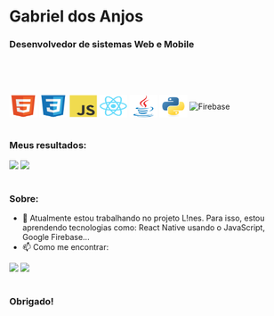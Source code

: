 # Gabriel dos Anjos
### Desenvolvedor de sistemas Web e Mobile

<br><br>

<div style="display: inline_block"><br>
  <img align="center" alt="HTML" height="40" width="50" src="https://raw.githubusercontent.com/devicons/devicon/master/icons/html5/html5-original.svg">
  <img align="center" alt="CSS" height="40" width="50" src="https://raw.githubusercontent.com/devicons/devicon/master/icons/css3/css3-original.svg">
  <img align="center" alt="Js" height="40" width="50" src="https://raw.githubusercontent.com/devicons/devicon/master/icons/javascript/javascript-original.svg">
  <img align="center" alt="React-Native" height="40" width="50" src="https://raw.githubusercontent.com/devicons/devicon/master/icons/react/react-original.svg">
  <img align="center" alt="Java" height="40" width="50" src="https://raw.githubusercontent.com/devicons/devicon/master/icons/java/java-original.svg">
  <img align="center" alt="Python" height="40" width="50" src="https://raw.githubusercontent.com/devicons/devicon/master/icons/python/python-original.svg">
  <img align="center" alt="Firebase" height="40" width="50" src="https://cdn.jsdelivr.net/gh/devicons/devicon@latest/icons/firebase/firebase-original.svg" />       
</div>

<br>
  
### Meus resultados:

<div>
   <a href="https://beacons.ai/anjosgabriel"></a>
   <img height="180em" src="https://github-readme-stats.vercel.app/api?username=anjosgabriel&show_icons=true&theme=merko&include_all_commits=true&count_private=true"/>
    <img height="180em" src="https://github-readme-stats.vercel.app/api/top-langs/?username=anjosgabriel&layout=donut&langs_count=16&theme=merko"/>
</div>

<br>

### Sobre:

- 🔭 Atualmente estou trabalhando no projeto L!nes. Para isso, estou aprendendo tecnologias como: React Native usando o JavaScript, Google Firebase...
- 📫 Como me encontrar:
  <br>
  
<div> 
 <a href="https://www.linkedin.com/in/anjosgabriel/" target="_blank"><img src="https://img.shields.io/badge/-LinkedIn-%230077B5?style=for-the-badge&logo=linkedin&logoColor=white" target="_blank"></a>
 <a href = "mailto:anjosgabriel86@gmail.com"><img src="https://img.shields.io/badge/-Gmail-%23333?style=for-the-badge&logo=gmail&logoColor=red" target="_blank"></a>
</div>

<br>

### Obrigado!
